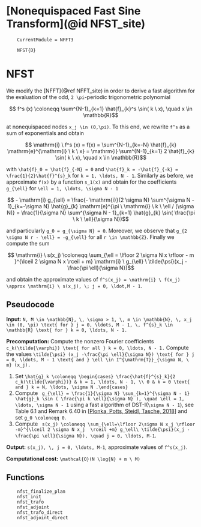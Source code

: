 # [Nonequispaced Fast Sine Transform](@id NFST_site)

```@meta
    CurrentModule = NFFT3
```

```@docs
    NFST{D}
```

# NFST

We modify the [NFFT](@ref NFFT_site) in order to derive a fast algorithm for the evaluation of the odd, ``2 \pi``-periodic trigonometric polynomial

```math
    f^s (x) \coloneqq \sum^{N-1}_{k=1} \hat{f}_{k}^s \sin( k \ x), \quad x \in \mathbb{R}
```

at nonequispaced nodes ``x_j \in (0,\pi)``. To this end, we rewrite ``f^s`` as a sum of exponentials and obtain

```math
    \mathrm{i} \ f^s (x) = f(x) = \sum^{N-1}_{k=-N} \hat{f}_{k} \mathrm{e}^{\mathrm{i} \ k \ x} = \mathrm{i} \sum^{N-1}_{k=1} 2 \hat{f}_{k} \sin( k \ x), \quad x \in \mathbb{R}
```

with ``\hat{f}_0 = \hat{f}_{-N} = 0`` and ``\hat{f}_k = -\hat{f}_{-k} = \frac{1}{2}\hat{f}^{s}_k`` for ``k = 1, \ldots, N - 1``. Similarly as before, we approximate ``f(x)`` by a function ``s_1(x)`` and obtain for the coefficients ``g_{\ell}`` for ``\ell = 1, \ldots, \sigma N - 1``

```math
    - \mathrm{i} g_{\ell} = \frac{- \mathrm{i}}{2 \sigma N} \sum^{\sigma N - 1}_{k=-\sigma N} \hat{g}_{k} \mathrm{e}^{\pi \ \mathrm{i} \ k \ \ell / (\sigma N)} = \frac{1}{\sigma N} \sum^{\sigma N - 1}_{k=1} \hat{g}_{k} \sin( \frac{\pi \ k \ \ell}{\sigma N})
```

and particularly ``g_0 = g_{\sigma N} = 0``. Moreover, we observe that ``g_{2 \sigma N r - \ell} = -g_{\ell}`` for all ``r \in \mathbb{Z}``. Finally we compute the sum

```math
  	\mathrm{i} \ s(x_j) \coloneqq \sum_{\ell = \lfloor 2 \sigma N x \rfloor - m }^{\lceil 2 \sigma N x \rceil + m} \mathrm{i} \ g_{\ell} \ \tilde{\psi}(x_j - \frac{\pi \ell}{\sigma N})
```

and obtain the approximate values of ``f^s(x_j) = \mathrm{i} \ f(x_j) \approx \mathrm{i} \ s(x_j), \; j = 0, \ldot,M - 1``.

## Pseudocode

**Input:** ``N, M \in \mathbb{N}, \, \sigma > 1, \, m \in \mathbb{N}, \, x_j \in (0, \pi) \text{ for } j = 0, \ldots, M - 1, \, f^{s}_k \in \mathbb{R} \text{ for } k = 0, \ldots, N - 1.``

**Precomputation:** Compute the nonzero Fourier coefficients ``c_k(\tilde{\varphi}) \text{ for all } k = 0, \ldots, N - 1.`` Compute the values ``\tilde{\psi} (x_j -\frac{\pi \ell}{\sigma N}) \text{ for } j = 0, \ldots, M - 1 \text{ and } \ell \in I^{\mathrm{T}}_{\sigma N, \ m} (x_j).``

1. Set ``\hat{g}_k \coloneqq \begin{cases} \frac{\hat{f}^{s}_k}{2 c_k(\tilde{\varphi})} & k = 1, \ldots, N - 1, \\ 0 & k = 0 \text{ and } k = N, \ldots, \sigma N .\end{cases}`` 
2. Compute `` g_{\ell} = \frac{1}{\sigma N} \sum_{k=1}^{\sigma N - 1} \hat{g}_k \sin ( \frac{\pi k \ell}{\sigma N} ), \quad \ell = 1, \ldots, \sigma N - 1`` using a fast algorithm of DST-I(``\sigma N - 1``), see  Table 6.1 and Remark 6.40 in [[Plonka, Potts, Steidl, Tasche, 2018](#PlonkaPottsSteidlTasche2018)] and set ``g_0 \coloneqq 0``. 
3. Compute `` s(x_j) \coloneqq \sum_{\ell=\lfloor 2\sigma N x_j \rfloor -m}^{\lceil 2 \sigma N x_j  \rceil +m} g_\ell\ \tilde{\psi}(x_j -\frac{\pi \ell}{\sigma N}), \quad j = 0, \ldots, M-1``.

**Output:** ``s(x_j), \, j = 0, \ldots, M-1``, approximate values of ``f^s(x_j)``.

**Computational cost:** ``\mathcal{O}(N \log{N} + m \ M)`` 

## Functions

```@docs
  	nfst_finalize_plan
    nfst_init
    nfst_trafo
    nfst_adjoint
    nfst_trafo_direct
    nfst_adjoint_direct
```